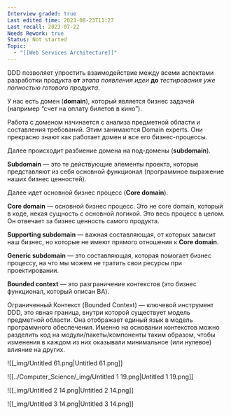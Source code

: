 ```yaml
---
Interview graded: true
Last edited time: 2023-08-23T11:27
Last recall: 2023-07-22
Needs Rework: true
Status: Not started
Topic:
  - "[[Web Services Architecture]]"
---
```

DDD позволяет упростить взаимодействие между всеми аспектами разработки продукта **от** _этапа появления идеи_ **до** _тестирования уже полностью готового продукта_.

У нас есть домен (**domain**), который является бизнес задачей (например “счет на оплату билетов в кино”).

Работа с доменом начинается с анализа предметной области и составления требований. Этим занимаются Domain experts. Они прекрасно знают как работает домен и все его бизнес-процессы.

Далее происходит разбиение домена на под-домены (**subdomain**).

**Subdomain** — это те действующие элементы проекта, которые представляют из себя основной функционал (программное выражение наших бизнес ценностей).

Далее идет основной бизнес процесс (**Core domain**).

**Core domain** — основной бизнес процесс. Это не core domain, который в коде, некая сущность с основной логикой. Это весь процесс в целом. Он отвечает за бизнес ценность самого продукта.

**Supporting subdomain** — важная составляющая, от которых зависит наш бизнес, но которые не имеют прямого отношения к **Core domain**.

**Generic subdomain** — это составляющая, которая помогает бизнес процессу, на что мы можем не тратить свои ресурсы при проектировании.

**Bounded context** — это разграничение контекстов (это бизнес функционал, который описан BA).

  

Ограниченный Контекст (Bounded Context) — ключевой инструмент DDD, это явная граница, внутри которой существует модель предметной области. Она отображает единый язык в модель программного обеспечения. Именно на основании контекстов можно разделить код на модули/пакеты/компоненты таким образом, чтобы изменения в каждом из них оказывали минимальное (или нулевое) влияние на других.

![[_img/Untitled 61.png|Untitled 61.png]]

![[../Computer_Science/_img/Untitled 1 19.png|Untitled 1 19.png]]

![[_img/Untitled 2 14.png|Untitled 2 14.png]]

![[_img/Untitled 3 14.png|Untitled 3 14.png]]